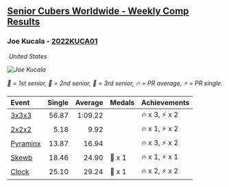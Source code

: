 <style>table {white-space: nowrap;}</style>
<link rel="stylesheet" type="text/css" href="/scw-comp/css/flags.css" />

## [Senior Cubers Worldwide - Weekly Comp Results](/scw-comp/results/)
### Joe Kucala - [2022KUCA01](https://www.worldcubeassociation.org/persons/2022KUCA01)

<i class="flag flag-US" />&nbsp;United States

![Joe Kucala](1682123036.jpg)

<span style="white-space: nowrap;">🥇 = 1st senior</span>, <span style="white-space: nowrap;">🥈 = 2nd senior</span>, <span style="white-space: nowrap;">🥉 = 3rd senior</span>, <span style="white-space: nowrap;">🔥 = PR average</span>, <span style="white-space: nowrap;">⚡ = PR single</span>.

| Event | Single | Average | Medals | Achievements|
| :-- | --: | --: | :-- | :-- |
| [3x3x3](333.md) | 56.87 | 1:09.22 |  | 🔥 x 3, ⚡ x 2 |
| [2x2x2](222.md) | 5.18 | 9.92 |  | 🔥 x 1, ⚡ x 2 |
| [Pyraminx](pyram.md) | 13.87 | 16.94 |  | 🔥 x 3, ⚡ x 2 |
| [Skewb](skewb.md) | 18.46 | 24.90 | 🥉 x 1 | 🔥 x 1, ⚡ x 1 |
| [Clock](clock.md) | 25.10 | 29.24 | 🥉 x 1 | 🔥 x 2, ⚡ x 2 |

<!-- Global site tag (gtag.js) - Google Analytics -->
<script async src="https://www.googletagmanager.com/gtag/js?id=UA-86348435-3"></script>
<script>window.dataLayer = window.dataLayer || []; function gtag() {dataLayer.push(arguments);} gtag('js', new Date()); gtag('config', 'UA-86348435-3');</script>
